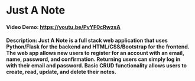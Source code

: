 # Just A Note
#### Video Demo:  https://youtu.be/PvYF0cRwzsA
#### Description: Just A Note is a full stack web application that uses Python/Flask for the backend and HTML/CSS/Bootstrap for the frontend. The web app allows new users to register for an account with an email, name, password, and confirmation. Returning users can simply log in with their email and password. Basic CRUD functionality allows users to create, read, update, and delete their notes.
